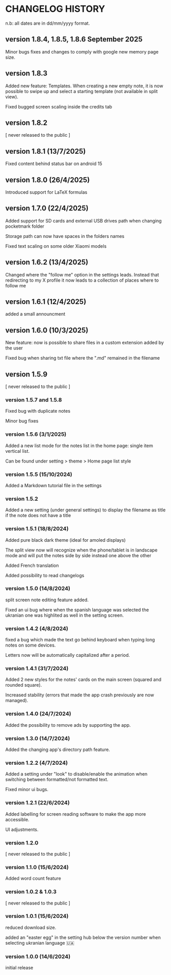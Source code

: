 # CHANGELOG HISTORY
n.b: all dates are in dd/mm/yyyy format.

## version 1.8.4, 1.8.5, 1.8.6 September 2025

Minor bugs fixes and changes to comply with google new memory page size.

## version 1.8.3

Added new feature: Templates. When creating a new empty note, it is now possible to swipe up and select a starting template (not available in split view).

Fixed bugged screen scaling inside the credits tab

## version 1.8.2

[ never released to the public ]

## version 1.8.1 (13/7/2025)

Fixed content behind status bar on android 15

## version 1.8.0 (26/4/2025)

Introduced support for LaTeX formulas


## version 1.7.0 (22/4/2025)

Added support for SD cards and external USB drives path when changing pocketmark folder

Storage path can now have spaces in the folders names

Fixed text scaling on some older Xiaomi models


## version 1.6.2 (13/4/2025)

Changed where the "follow me" option in the settings leads.
Instead that redirecting to my X profile it now leads to a collection of places where to follow me

## version 1.6.1 (12/4/2025)

added a small announcment

## version 1.6.0 (10/3/2025)
New feature: now is possible to share files in a custom extension added by the user

Fixed bug when sharing txt file where the ".md" remained in the filename


## version 1.5.9
[ never released to the public ]

### version 1.5.7 and 1.5.8
Fixed bug with duplicate notes

Minor bug fixes

### version 1.5.6 (3/1/2025)
Added a new list mode for the notes list in the home page: single item vertical list.

Can be found under setting > theme > Home page list style

### version 1.5.5 (15/10/2024)
Added a Markdown tutorial file in the settings 

### version 1.5.2
Added a new setting (under general settings) to display the filename as title if the note does not have a title

### version 1.5.1 (18/8/2024)
Added pure black dark theme (ideal for amoled displays)

The split view now will recognize when the phone/tablet is in landscape mode and will put the notes side by side instead one above the other

Added French translation

Added possibility to read changelogs

### version 1.5.0 (14/8/2024)
split screen note editing feature added.

Fixed an ui bug where when the spanish language was selected the ukranian one was highlited as well in the setting screen.

### version 1.4.2 (4/8/2024)

fixed a bug which made the text go behind keyboard when typing long notes on some devices.

Letters now will be automatically capitalized after a period.

### version 1.4.1 (31/7/2024)

Added 2 new styles for the notes' cards on the main screen (squared and rounded square).

Increased stability (errors that made the app crash previously are now managed).

### version 1.4.0 (24/7/2024)
Added the possibility to remove ads by supporting the app.

### version 1.3.0 (14/7/2024)
Added the changing app's directory path feature.

### version 1.2.2 (4/7/2024)
Added a setting under "look" to disable/enable the animation when switching between formatted/not formatted text.

Fixed minor ui bugs.

### version 1.2.1 (22/6/2024)
Added labelling for screen reading software to make the app more accessible.

UI adjustments.

### version 1.2.0
[ never released to the public ]

### version 1.1.0 (15/6/2024)
Added word count feature

### version 1.0.2 & 1.0.3
[ never released to the public ]

### version 1.0.1 (15/6/2024)
reduced download size.

added an "easter egg" in the setting hub below the version number when selecting ukranian language 🇺🇦

### version 1.0.0 (14/6/2024)
initial release
